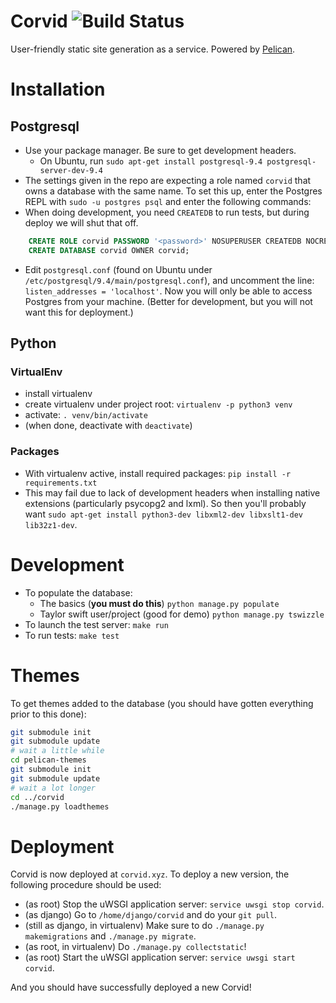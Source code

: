 # Corvid ![Build Status](https://travis-ci.org/jpcjr/corvid.svg?branch=master)

User-friendly static site generation as a service. Powered by [Pelican](http://blog.getpelican.com/).

# Installation

## Postgresql
- Use your package manager. Be sure to get development headers.
  + On Ubuntu, run `sudo apt-get install postgresql-9.4 postgresql-server-dev-9.4`
- The settings given in the repo are expecting a role named `corvid` that owns
  a database with the same name. To set this up, enter the Postgres REPL with
  `sudo -u postgres psql` and enter the following commands:
- When doing development, you need `CREATEDB` to run tests, but during deploy we
  will shut that off.

```sql
    CREATE ROLE corvid PASSWORD '<password>' NOSUPERUSER CREATEDB NOCREATEROLE INHERIT LOGIN;
    CREATE DATABASE corvid OWNER corvid;
```

- Edit `postgresql.conf` (found on Ubuntu under `/etc/postgresql/9.4/main/postgresql.conf`),
  and uncomment the line: `listen_addresses = 'localhost'`. Now you will only be
  able to access Postgres from your machine. (Better for development, but you
  will not want this for deployment.)

## Python
### VirtualEnv
- install virtualenv
- create virtualenv under project root: `virtualenv -p python3 venv`
- activate: `. venv/bin/activate`
- (when done, deactivate with `deactivate`)

### Packages
- With virtualenv active, install required packages:
  `pip install -r requirements.txt`
- This may fail due to lack of development headers when installing native
  extensions (particularly psycopg2 and lxml).  So then you'll probably want
  `sudo apt-get install python3-dev libxml2-dev libxslt1-dev lib32z1-dev`.

# Development

- To populate the database:
  - The basics (**you must do this**) `python manage.py populate`
  - Taylor swift user/project (good for demo) `python manage.py tswizzle`
- To launch the test server: `make run`
- To run tests: `make test`

# Themes

To get themes added to the database (you should have gotten everything prior to
this done):

```bash
git submodule init
git submodule update
# wait a little while
cd pelican-themes
git submodule init
git submodule update
# wait a lot longer
cd ../corvid
./manage.py loadthemes
```

# Deployment

Corvid is now deployed at `corvid.xyz`.  To deploy a new version, the following
procedure should be used:

- (as root) Stop the uWSGI application server: `service uwsgi stop corvid`.
- (as django) Go to `/home/django/corvid` and do your `git pull`.
- (still as django, in virtualenv) Make sure to do `./manage.py makemigrations`
  and `./manage.py migrate`.
- (as root, in virtualenv) Do `./manage.py collectstatic`!
- (as root) Start the uWSGI application server: `service uwsgi start corvid`.

And you should have successfully deployed a new Corvid!
